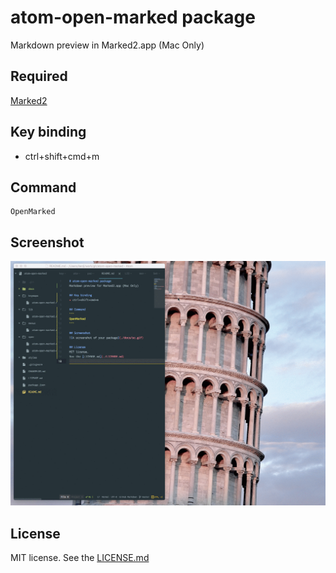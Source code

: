 # atom-open-marked package
Markdown preview in Marked2.app (Mac Only)

## Required
[Marked2](https://itunes.apple.com/us/app/marked-2/id890031187?ls=1&mt=12)

## Key binding
* ctrl+shift+cmd+m

## Command
```
OpenMarked
```

## Screenshot
![A screenshot of your package](./docs/sc.gif)

## License
MIT license.
See the [LICENSE.md](./LICENSE.md)
